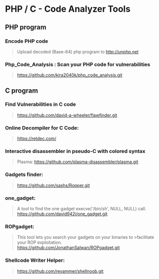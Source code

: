 # PHP / C - Code Analyzer Tools
## PHP program
### Encode PHP code
> Upload decoded (Base-64) php program to http://unphp.net

### Php_Code_Analysis : Scan your PHP code for vulnerabilities

> https://github.com/kira2040k/php_code_analysis.git

## C program

### Find Vulnerabilities in C code

> https://github.com/david-a-wheeler/flawfinder.git

### Online Decompiler for C Code:
>  https://retdec.com/

### Interactive disassembler in pseudo-C with colored syntax
> Plasma: https://github.com/plasma-disassembler/plasma.git

### Gadgets finder:
> https://github.com/sashs/Ropper.git

### one_gadget:
> A tool to find the one gadget execve('/bin/sh', NULL, NULL) call.
	https://github.com/david942j/one_gadget.git

### ROPgadget:
>This tool lets you search your gadgets on your binaries to >facilitate your ROP exploitation.
>	https://github.com/JonathanSalwan/ROPgadget.git

### Shellcode Writer Helper:
> https://github.com/reyammer/shellnoob.git
